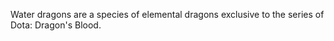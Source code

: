 
Water dragons are a species of elemental dragons exclusive to the series of Dota: Dragon's Blood.

